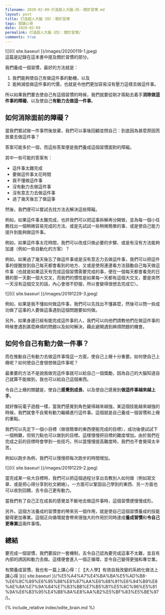 ```yaml
---
filename: 2020-02-09-打造超人大腦-四--關於習慣.md
layout: post
title: 打造超人大腦（四）：關於習慣
tags: 閱讀心得
date: 2020-02-09
permalink: 打造超人大腦（四）：關於習慣/
comments: true
---
```


![]({{ site.baseurl }}/images/20200119-1.jpeg)  
這篇是記錄在這本書中提及關於習慣的部分。

我們養成一個習慣，最好的方法就是：

1. 我們能夠使自己有做這件事的動機，以及
2. 能夠減低做這件事的代價，也就是令他們更加容易沒有壓力這樣去做這件事。

所以如果我們要去使自己有這個習慣的時候，我們就要從剛才兩點去着手**消除做這件事的障礙**，以及使自己**有動力去做這一件事**。

## 如何消除面前的障礙？

當我們嘗試做一件事然後放棄，我們可以事後回顧並問自己：到底因為甚麼原因而放棄去做這件事？

答案可能多於一個，而這些答案便是我們養成這個習慣面對的障礙。

其中一些可能的答案有：

* 這件事太難完成
* 要做這件事太花時間
* 我不懂做這件事
* 沒有動力去做這件事
* 沒有意志力去做這件事
* 過了幾天後忘了做這事

然後，我們便可以嘗試去找方法去解決這些障礙。

例如，如果這件事太難完成，也許我們可以把這事拆解再分開做，並為每一個小任務找出一個稍微容易完成的方法、或是先試試一些稍微簡單的事、或是使自己能力提升到能夠做這件事。

例如，如果這件事太花時間，我們可以改成只做必要的步驟、或是有沒有方法能夠加速（例如一些自動化的方案）？

例如，如果過了幾天後忘了做這件事或是沒有意志力去做這件事，我們可以把這件事的提醒放到自己每天都會看到的地方、又或是使用連連看方法鼓勵自己每天做這件事（也就是如果這天有完成這個習慣需要完成的事，便在一個每天都會看見的日曆的那一天劃一個大交叉，而我們的慣性是如果每一天都有這個大交叉，要是突然一天沒有這個交叉的話，內心會很不舒服，所以會變得很想去完成它）。

![]({{ site.baseurl }}/images/20191229-3.jpeg)

例如，如果是我不懂如何做這件事，我們可以先找出不懂甚麼，然後可以問一些成功做了這事的人要做這事遇到這個問題要如何做。

另外，如果身邊已經有能完成這件事的人，我們可以向他們請教他們在做這件事的時候會遇到甚麼麻煩的問題以及如何解決，藉此避開遇到麻煩問題的機會。

## 如何令自己有動力做一件事？

而在推動自己有動力去做這件事情這一方面，使自己上癮十分重要。如何使自己上癮呢？如何使自己會很想做這件事呢？

最重要的方法不是說我做完這件事就可以給自己一個獎勵，因為自己的大腦知道自己就算不能做到，我也可以給自己這個東西。

令自己上癮的關鍵是，使自己**感覺到成長**，以及使自己感覺到**做這件事越來越上手**。

就好像玩電子遊戲一樣，當我們感覺到角色變得越來越強，某這個技能越來越強的時候，我們就會不自覺有動力繼續進行這件事。這個就是自己養成一個習慣和上癮的重點。

我們可以先定下一個小目標（做很簡單的東西便能完成的目標），成功後便試試下一個稍難，但努力點也可以做到的目標。這樣慢慢把目標的難度增加。由於我們在完成之前的目標時會學到一些技巧，所以當慢慢提高難度時，我們也不會覺得太辛苦。

例如以跑步為例，我們可以慢慢把每次跑步的時間增加。

![]({{ site.baseurl }}/images/20191229-2.jpeg)

當完成某一些大目標時，我們可以把這個過程分享出去教別人如何做（例如寫文章、或是把心得分享到社文網絡）。一方面可以鞏固自己學到的東西、另一方面也可以收到回饋，去令自己更有動力。

當我們有了自己正在成長的感覺並不斷地去做這件事時，這個習慣便慢慢成形。

另外，這個方法養成的習慣會的帶來另一個作用，就是使自己這個習慣養成的技能變得更加專業。這個正向循環就會帶來很強大的作用於同時達成**養成習慣**和**令自己更專業**這兩件事情。

## 總結

要完成一個習慣，我們要設計一套機制，去令自己認為要完成這事不太難，並且有內部的誘因和動力去做。這樣便會進入一個正循環，並令自己變得更強和專廿業。

有關養成習慣，我也有一篇上課心得：[ 【大人學】有效自我改變的系統化做法上課心得 ]({{ site.baseurl }}/%E5%A4%A7%E4%BA%BA%E5%AD%B8-%E6%9C%89%E6%95%88%E8%87%AA%E6%88%91%E6%94%B9%E8%AE%8A%E7%9A%84%E7%B3%BB%E7%B5%B1%E5%8C%96%E5%81%9A%E6%B3%95%E4%B8%8A%E8%AA%B2%E5%BF%83%E5%BE%97/)。

{% include_relative index/xdite_brain.md %}
